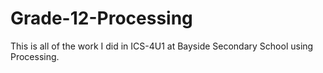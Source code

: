 # Grade-12-Processing
This is all of the work I did in ICS-4U1 at Bayside Secondary School using Processing.
